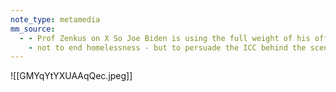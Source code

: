 ```yaml
---
note_type: metamedia
mm_source:
  - - Prof Zenkus on X So Joe Biden is using the full weight of his office as POTUS - not to give healthcare to every American
    - not to end homelessness - but to persuade the ICC behind the scenes not to issue an arrest warrant for Netanyahu for ac.md
---
```


![[GMYqYtYXUAAqQec.jpeg]]


